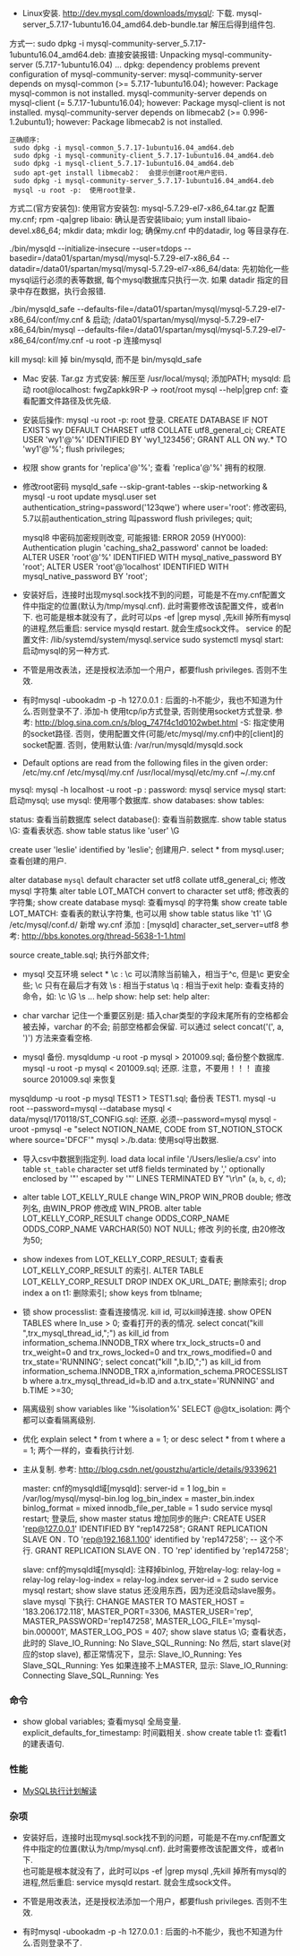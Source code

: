 * Linux安装.
  http://dev.mysql.com/downloads/mysql/:  下载.  mysql-server_5.7.17-1ubuntu16.04_amd64.deb-bundle.tar  解压后得到组件包.

 方式一:
    sudo dpkg -i mysql-community-server_5.7.17-1ubuntu16.04_amd64.deb:  直接安装报错:
    Unpacking mysql-community-server (5.7.17-1ubuntu16.04) ...
    dpkg: dependency problems prevent configuration of mysql-community-server:
     mysql-community-server depends on mysql-common (>= 5.7.17-1ubuntu16.04); however:
      Package mysql-common is not installed.
     mysql-community-server depends on mysql-client (= 5.7.17-1ubuntu16.04); however:
      Package mysql-client is not installed.
     mysql-community-server depends on libmecab2 (>= 0.996-1.2ubuntu1); however:
      Package libmecab2 is not installed.

    正确顺序: 
     sudo dpkg -i mysql-common_5.7.17-1ubuntu16.04_amd64.deb
     sudo dpkg -i mysql-community-client_5.7.17-1ubuntu16.04_amd64.deb
     sudo dpkg -i mysql-client_5.7.17-1ubuntu16.04_amd64.deb
     sudo apt-get install libmecab2：  会提示创建root用户密码.
     sudo dpkg -i mysql-community-server_5.7.17-1ubuntu16.04_amd64.deb
     mysql -u root -p:  使用root登录.  
  
   方式二(官方安装包):
   使用官方安装包: mysql-5.7.29-el7-x86_64.tar.gz
   配置my.cnf;
   rpm -qa|grep libaio: 确认是否安装libaio;
   yum install  libaio-devel.x86_64;
   mkdir data;  mkdir log;  确保my.cnf 中的datadir, log 等目录存在.
   
   ./bin/mysqld --initialize-insecure --user=tdops --basedir=/data01/spartan/mysql/mysql-5.7.29-el7-x86_64 --datadir=/data01/spartan/mysql/mysql-5.7.29-el7-x86_64/data: 先初始化一些mysql运行必须的表等数据, 每个mysql数据库只执行一次. 
       如果 datadir 指定的目录中存在数据，执行会报错.
   
   ./bin/mysqld_safe --defaults-file=/data01/spartan/mysql/mysql-5.7.29-el7-x86_64/conf/my.cnf &   启动;
   /data01/spartan/mysql/mysql-5.7.29-el7-x86_64/bin/mysql --defaults-file=/data01/spartan/mysql/mysql-5.7.29-el7-x86_64/conf/my.cnf -u root -p  连接mysql
   
   kill mysql:  kill 掉 bin/mysqld,  而不是 bin/mysqld_safe

* Mac 安装.
  Tar.gz 方式安装:  解压至 /usr/local/mysql;  添加PATH;   mysqld: 启动
  root@localhost: fwgZapkk9R-P   -> root/root
  mysql --help|grep cnf:   查看配置文件路径及优先级.

* 安装后操作: 
   mysql -u root -p:  root 登录.
   CREATE DATABASE IF NOT EXISTS wy DEFAULT CHARSET utf8 COLLATE utf8_general_ci;
   CREATE USER 'wy1'@'%' IDENTIFIED BY 'wy1_123456';
   GRANT ALL ON wy.* TO 'wy1'@'%';
   flush privileges;
   
* 权限
   show grants for 'replica'@'%';  查看 'replica'@'%' 拥有的权限.


* 修改root密码
   mysqld_safe --skip-grant-tables --skip-networking &
   mysql -u root
   update mysql.user set authentication_string=password('123qwe') where user='root':   修改密码, 5.7以前authentication_string 叫password
   flush privileges;
   quit;
   
   mysql8 中密码加密规则改变, 可能报错: ERROR 2059 (HY000): Authentication plugin 'caching_sha2_password' cannot be loaded:
   ALTER USER 'root'@'%' IDENTIFIED WITH mysql_native_password BY 'root';
   ALTER USER 'root'@'localhost' IDENTIFIED WITH mysql_native_password BY 'root';

* 安装好后，连接时出现mysql.sock找不到的问题，可能是不在my.cnf配置文件中指定的位置(默认为/tmp/mysql.cnf).  此时需要修改该配置文件，或者ln下.
  也可能是根本就没有了，此时可以ps -ef |grep mysql ,先kill 掉所有mysql的进程,然后重启: service mysqld restart. 就会生成sock文件。
  service 的配置文件: /lib/systemd/system/mysql.service
  sudo systemctl mysql start: 启动mysql的另一种方式.

* 不管是用改表法，还是授权法添加一个用户，都要flush privileges. 否则不生效.

* 有时mysql -ubookadm -p -h 127.0.0.1 :  后面的-h不能少，我也不知道为什么.否则登录不了. 添加-h 使用tcp/ip方式登录,
  否则使用socket方式登录. 参考: http://blog.sina.com.cn/s/blog_747f4c1d0102wbet.html
  -S: 指定使用的socket路径. 否则，使用配置文件(可能/etc/mysql/my.cnf)中的[client]的socket配置.
      否则，使用默认值: /var/run/mysqld/mysqld.sock

* Default options are read from the following files in the given order:
/etc/my.cnf /etc/mysql/my.cnf /usr/local/mysql/etc/my.cnf ~/.my.cnf

mysql:   mysql -h localhost -u root -p :       password:  mysql
service mysql start:  启动mysql;
use mysql:  使用哪个数据库.
show databases:
show tables:

status: 查看当前数据库
select database(): 查看当前数据库.
show table status \G:  查看表状态. show table status like 'user' \G


create user 'leslie' identified by 'leslie';  创建用户.
select * from mysql.user; 查看创建的用户.


alter database `mysql` default character set utf8 collate utf8_general_ci;   修改mysql 字符集
alter table LOT_MATCH convert to character set utf8;  修改表的字符集;
show create database mysql: 查看mysql 的字符集
show create table LOT_MATCH: 查看表的默认字符集, 也可以用 show table status like 't1' \G 
/etc/mysql/conf.d/  新增 wy.cnf 添加 :
[mysqld]
character_set_server=utf8
参考:  http://bbs.konotes.org/thread-5638-1-1.html

source create_table.sql;   执行外部文件;

* mysql 交互环境
  select * \c  :   \c 可以清除当前输入，相当于^c, 但是\c 更安全些;  \c 只有在最后才有效
  \s : 相当于status
  \q : 相当于exit
  help:  查看支持的命令，如: \c  \G  \s ...
  help show: 
  help set:
  help alter:

* char varchar
  记住一个重要区别是: 插入char类型的字段末尾所有的空格都会被去掉，varchar 的不会;   前部空格都会保留. 可以通过 select concat('(', a, ')') 方法来查看空格.

* mysql 备份.
mysqldump -u root -p mysql > 201009.sql;  备份整个数据库.
mysql -u root -p mysql < 201009.sql;   还原.   注意，不要用！！！  直接 source 201009.sql 来恢复

mysqldump -u root -p mysql TEST1 > TEST1.sql; 备份表 TEST1.
mysql -u root --password=mysql --database mysql < data/mysql/170118/ST_CONFIG.sql: 还原. 必须--password=mysql
mysql -uroot -pmysql -e "select NOTION_NAME, CODE from ST_NOTION_STOCK where source='DFCF'" mysql >./b.data: 使用sql导出数据.

* 导入csv中数据到指定列.
load data local infile '/Users/leslie/a.csv' into table `st_table`  character set utf8 fields terminated by ','  optionally enclosed by '"' escaped by '"' LINES TERMINATED BY "\r\n" (`a`, `b`, `c`, `d`);

* alter table LOT_KELLY_RULE change WIN_PROP WIN_PROB double;  修改列名, 由WIN_PROP 修改成 WIN_PROB.
alter table LOT_KELLY_CORP_RESULT change ODDS_CORP_NAME ODDS_CORP_NAME VARCHAR(50) NOT NULL;  修改 列的长度, 由20修改为50;

* show indexes from LOT_KELLY_CORP_RESULT;  查看表 LOT_KELLY_CORP_RESULT 的索引.
  ALTER TABLE LOT_KELLY_CORP_RESULT DROP INDEX OK_URL_DATE;  删除索引;
  drop index a on t1: 删除索引;
  show keys from tblname;

* 锁
   show processlist: 查看连接情况.  kill id, 可以kill掉连接.
   show OPEN TABLES where In_use > 0;  查看打开的表的情况.
   select concat("kill ",trx_mysql_thread_id,";") as kill_id from information_schema.INNODB_TRX where trx_lock_structs=0 and trx_weight=0 and trx_rows_locked=0 and trx_rows_modified=0 and trx_state='RUNNING';
   select concat("kill ",b.ID,";") as kill_id from information_schema.INNODB_TRX a,information_schema.PROCESSLIST b where a.trx_mysql_thread_id=b.ID and a.trx_state='RUNNING' and b.TIME >=30;

* 隔离级别
   show variables like '%isolation%'
   SELECT @@tx_isolation:   两个都可以查看隔离级别.

* 优化
  explain select * from t where a = 1;   or  desc select * from t where a = 1;   两个一样的，查看执行计划.

* 主从复制.
  参考: http://blog.csdn.net/goustzhu/article/details/9339621

  master: cnf的mysqld域[mysqld]:
  server-id = 1
  log_bin        = /var/log/mysql/mysql-bin.log
  log_bin_index  = master_bin.index
  binlog_format  = mixed
  innodb_file_per_table = 1
  sudo service mysql restart; 登录后, show master status 
  增加同步的账户:
  CREATE USER 'rep@127.0.0.1' IDENTIFIED BY "rep147258";
  GRANT REPLICATION SLAVE ON *.* TO 'rep@192.168.1.100' identified by 'rep147258'; -- 这个不行.
  GRANT REPLICATION SLAVE ON *.* TO 'rep' identified by 'rep147258';

  slave: cnf的mysqld域[mysqld]:
  注释掉binlog, 开始relay-log:
  relay-log = relay-log
  relay-log-index = relay-log.index
  server-id = 2
  sudo service mysql restart;  show slave status 还没用东西，因为还没启动slave服务。
  slave mysql 下执行:
  CHANGE MASTER TO MASTER_HOST = '183.206.172.118', MASTER_PORT=3306, MASTER_USER='rep', MASTER_PASSWORD='rep147258', MASTER_LOG_FILE='mysql-bin.000001', MASTER_LOG_POS = 407;
  show slave status \G; 查看状态， 此时的
             Slave_IO_Running: No
            Slave_SQL_Running: No
  然后, start slave(对应的stop slave), 都正常情况下，显示:
            Slave_IO_Running: Yes
            Slave_SQL_Running: Yes
  如果连接不上MASTER, 显示:
            Slave_IO_Running: Connecting
            Slave_SQL_Running: Yes

### 命令 ###
* show global variables;  查看mysql 全局变量.   
   explicit_defaults_for_timestamp: 时间戳相关.
  show create table t1: 查看t1的建表语句.

### 性能 ###  
  * [MySQL执行计划解读](https://www.cnblogs.com/zping/p/5368860.html)  


### 杂项 ###
  * 安装好后，连接时出现mysql.sock找不到的问题，可能是不在my.cnf配置文件中指定的位置(默认为/tmp/mysql.cnf).  此时需要修改该配置文件，或者ln下.  
  也可能是根本就没有了，此时可以ps -ef |grep mysql ,先kill 掉所有mysql的进程,然后重启: service mysqld restart. 就会生成sock文件。  

  * 不管是用改表法，还是授权法添加一个用户，都要flush privileges. 否则不生效.  

  * 有时mysql -ubookadm -p -h 127.0.0.1 :  后面的-h不能少，我也不知道为什么.否则登录不了.  







